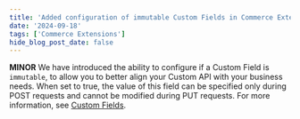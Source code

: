 ```yaml
---
title: 'Added configuration of immutable Custom Fields in Commerce Extensions'
date: '2024-09-18'
tags: ['Commerce Extensions']
hide_blog_post_date: false
---
```




**MINOR** We have introduced the ability to configure if a Custom Field is `immutable`, to allow you to better align your Custom API with your business needs. When set to true, the value of this field can be specified only during POST requests and cannot be modified during PUT requests. For more information, see [Custom Fields](/docs/api/commerce-extensions/custom-fields).
